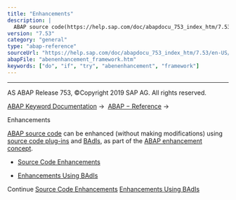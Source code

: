 ```yaml
---
title: "Enhancements"
description: |
  ABAP source code(https://help.sap.com/doc/abapdocu_753_index_htm/7.53/en-US/abenabap_source_code_glosry.htm 'Glossary Entry') can be enhanced (without making modifications) using source code plug-ins(https://help.sap.com/doc/abapdocu_753_index_htm/7.53/en-US/abensource_code_plugin_glosry.htm 'Gl
version: "7.53"
category: "general"
type: "abap-reference"
sourceUrl: "https://help.sap.com/doc/abapdocu_753_index_htm/7.53/en-US/abenenhancement_framework.htm"
abapFile: "abenenhancement_framework.htm"
keywords: ["do", "if", "try", "abenenhancement", "framework"]
---
```


* * *

AS ABAP Release 753, ©Copyright 2019 SAP AG. All rights reserved.

[ABAP Keyword Documentation](https://help.sap.com/doc/abapdocu_753_index_htm/7.53/en-US/abenabap.htm) →  [ABAP − Reference](https://help.sap.com/doc/abapdocu_753_index_htm/7.53/en-US/abenabap_reference.htm) → 

Enhancements

[ABAP source code](https://help.sap.com/doc/abapdocu_753_index_htm/7.53/en-US/abenabap_source_code_glosry.htm "Glossary Entry") can be enhanced (without making modifications) using [source code plug-ins](https://help.sap.com/doc/abapdocu_753_index_htm/7.53/en-US/abensource_code_plugin_glosry.htm "Glossary Entry") and [BAdIs](https://help.sap.com/doc/abapdocu_753_index_htm/7.53/en-US/abenbadi_glosry.htm "Glossary Entry"), as part of the [ABAP enhancement concept](https://help.sap.com/doc/abapdocu_753_index_htm/7.53/en-US/abenenhancement_concept_glosry.htm "Glossary Entry").

-   [Source Code Enhancements](https://help.sap.com/doc/abapdocu_753_index_htm/7.53/en-US/abensource_code_enhancement.htm)
    

-   [Enhancements Using BAdIs](https://help.sap.com/doc/abapdocu_753_index_htm/7.53/en-US/abenbadi_enhancement.htm)

Continue
[Source Code Enhancements](https://help.sap.com/doc/abapdocu_753_index_htm/7.53/en-US/abensource_code_enhancement.htm)
[Enhancements Using BAdIs](https://help.sap.com/doc/abapdocu_753_index_htm/7.53/en-US/abenbadi_enhancement.htm)